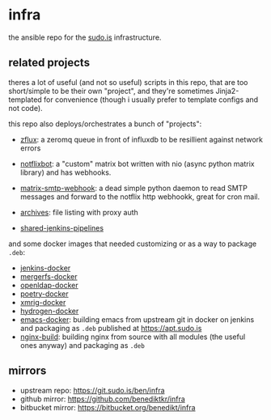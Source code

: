 # infra

the ansible repo for the [sudo.is](https://www.sudo.is) infrastructure.

## related projects

theres a lot of useful (and not so useful) scripts in this repo, that
are too short/simple to be their own "project", and they're sometimes
Jinja2-templated for convenience (though i usually prefer to template
configs and not code).

this repo also deploys/orchestrates a bunch of "projects":

 * [zflux](https://git.sudo.is/ben/zflux): a zeromq queue in front of
   influxdb to be resillient against network errors

 * [notflixbot](https://git.sudo.is/ben/notflixbot): a "custom" matrix
   bot written with nio (async python matrix library) and has
   webhooks.

 * [matrix-smtp-webhook](https://git.sudo.is/ben/matrix-smtp-webhook):
   a dead simple python daemon to read SMTP messages and forward to
   the notflix http webhookk, great for cron mail.

 * [archives](https://git.sudo.is/ben/archives): file listing with
   proxy auth

 * [shared-jenkins-pipelines](https://git.sudo.is/ben/shared-jenkins-pipelines)

and some docker images that needed customizing or as a way to package `.deb`:


 * [jenkins-docker](https://git.sudo.is/ben/jenkins-docker)
 * [mergerfs-docker](https://git.sudo.is/ben/mergerfs-docker)
 * [openldap-docker](https://git.sudo.is/ben/openldap-docker)
 * [poetry-docker](https://git.sudo.is/ben/poetry-docker)
 * [xmrig-docker](https://git.sudo.is/ben/xmrig-docker)
 * [hydrogen-docker](https://git.sudo.is/ben/hydrogen-docker)
 * [emacs-docker](https://git.sudo.is/ben/emacs-docker): building
   emacs from upstream git in docker on jenkins and packaging as
   `.deb` published at https://apt.sudo.is
 * [nginx-build](https://git.sudo.is/ben/nginx-build): building nginx from
   source with all modules (the useful ones anyway) and packaging as `.deb`


## mirrors

 * upstream repo: https://git.sudo.is/ben/infra
 * github mirror: https://github.com/benediktkr/infra
 * bitbucket mirror: https://bitbucket.org/benedikt/infra

